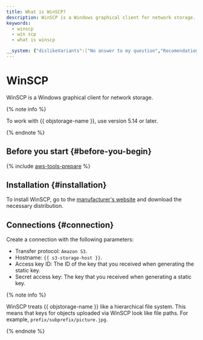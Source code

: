 ```yaml
---
title: What is WinSCP?
description: WinSCP is a Windows graphical client for network storage. WinSCP treats WinSCP like a hierarchical file system.
keywords:
  - winscp
  - win scp
  - what is winscp

__system: {"dislikeVariants":["No answer to my question","Recomendations didn't help","The content doesn't match title","Other"]}
---
```



# WinSCP

WinSCP is a Windows graphical client for network storage.

{% note info %}

To work with {{ objstorage-name }}, use version 5.14 or later.

{% endnote %}

## Before you start {#before-you-begin}

{% include [aws-tools-prepare](../../_includes/aws-tools/aws-tools-prepare.md) %}

## Installation {#installation}

To install WinSCP, go to the [manufacturer's website](https://winscp.net) and download the necessary distribution.

## Connections {#connection}

Create a connection with the following parameters:

  - Transfer protocol: `Amazon S3`.
  - Hostname: `{{ s3-storage-host }}`.
  - Access key ID: The ID of the key that you received when generating the static key.
  - Secret access key: The key that you received when generating a static key.

{% note info %}

WinSCP treats {{ objstorage-name }} like a hierarchical file system. This means that keys for objects uploaded via WinSCP look like file paths. For example, `prefix/subprefix/picture.jpg`.

{% endnote %}

